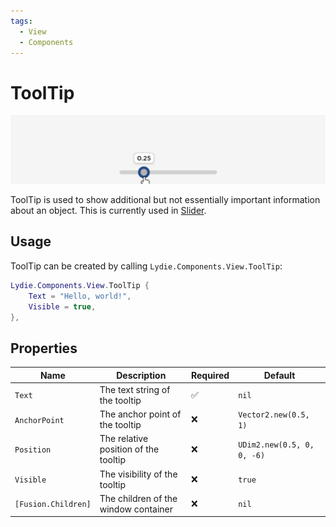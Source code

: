 ```yaml
---
tags:
  - View
  - Components
---
```


# ToolTip

![ToolTip](./ToolTip/preview.png)

ToolTip is used to show additional but not essentially important information about an object. This is currently used in [Slider](../Controls/Slider.md).

## Usage
ToolTip can be created by calling `Lydie.Components.View.ToolTip`:

```lua
Lydie.Components.View.ToolTip {
    Text = "Hello, world!",
    Visible = true,
},
```

## Properties
| Name        | Description                          | Required | Default |
| ----------- | ------------------------------------ | -------- | ------- |
| `Text` | The text string of the tooltip | :white_check_mark: | `nil` |
| `AnchorPoint` | The anchor point of the tooltip | :x: | `Vector2.new(0.5, 1)` |
| `Position` | The relative position of the tooltip | :x: | `UDim2.new(0.5, 0, 0, -6)` |
| `Visible` | The visibility of the tooltip | :x: | `true` |
| `[Fusion.Children]` | The children of the window container | :x: | `nil` |